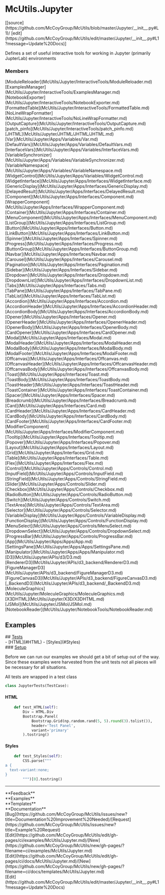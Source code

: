 # <a id="McUtils.Jupyter">McUtils.Jupyter</a> 
<div class="docs-source-link" markdown="1">
[[source](https://github.com/McCoyGroup/McUtils/blob/master/Jupyter/__init__.py#L1)/
[edit](https://github.com/McCoyGroup/McUtils/edit/master/Jupyter/__init__.py#L1?message=Update%20Docs)]
</div>
    
Defines a set of useful interactive tools
for working in Jupyter (primarily JupterLab) environments

### Members
<div class="container alert alert-secondary bg-light">
  <div class="row">
   <div class="col" markdown="1">
[ModuleReloader](McUtils/Jupyter/InteractiveTools/ModuleReloader.md)   
</div>
   <div class="col" markdown="1">
[ExamplesManager](McUtils/Jupyter/InteractiveTools/ExamplesManager.md)   
</div>
   <div class="col" markdown="1">
[NotebookExporter](McUtils/Jupyter/InteractiveTools/NotebookExporter.md)   
</div>
</div>
  <div class="row">
   <div class="col" markdown="1">
[FormattedTable](McUtils/Jupyter/InteractiveTools/FormattedTable.md)   
</div>
   <div class="col" markdown="1">
[NoLineWrapFormatter](McUtils/Jupyter/InteractiveTools/NoLineWrapFormatter.md)   
</div>
   <div class="col" markdown="1">
[OutputCapture](McUtils/Jupyter/InteractiveTools/OutputCapture.md)   
</div>
</div>
  <div class="row">
   <div class="col" markdown="1">
[patch_pinfo](McUtils/Jupyter/InteractiveTools/patch_pinfo.md)   
</div>
   <div class="col" markdown="1">
[JHTML](McUtils/Jupyter/JHTML/JHTML/JHTML.md)   
</div>
   <div class="col" markdown="1">
[Var](McUtils/Jupyter/Apps/Variables/Var.md)   
</div>
</div>
  <div class="row">
   <div class="col" markdown="1">
[DefaultVars](McUtils/Jupyter/Apps/Variables/DefaultVars.md)   
</div>
   <div class="col" markdown="1">
[InterfaceVars](McUtils/Jupyter/Apps/Variables/InterfaceVars.md)   
</div>
   <div class="col" markdown="1">
[VariableSynchronizer](McUtils/Jupyter/Apps/Variables/VariableSynchronizer.md)   
</div>
</div>
  <div class="row">
   <div class="col" markdown="1">
[VariableNamespace](McUtils/Jupyter/Apps/Variables/VariableNamespace.md)   
</div>
   <div class="col" markdown="1">
[WidgetControl](McUtils/Jupyter/Apps/Variables/WidgetControl.md)   
</div>
   <div class="col" markdown="1">
[WidgetInterface](McUtils/Jupyter/Apps/Interfaces/WidgetInterface.md)   
</div>
</div>
  <div class="row">
   <div class="col" markdown="1">
[GenericDisplay](McUtils/Jupyter/Apps/Interfaces/GenericDisplay.md)   
</div>
   <div class="col" markdown="1">
[DelayedResult](McUtils/Jupyter/Apps/Interfaces/DelayedResult.md)   
</div>
   <div class="col" markdown="1">
[Component](McUtils/Jupyter/Apps/Interfaces/Component.md)   
</div>
</div>
  <div class="row">
   <div class="col" markdown="1">
[WrapperComponent](McUtils/Jupyter/Apps/Interfaces/WrapperComponent.md)   
</div>
   <div class="col" markdown="1">
[Container](McUtils/Jupyter/Apps/Interfaces/Container.md)   
</div>
   <div class="col" markdown="1">
[MenuComponent](McUtils/Jupyter/Apps/Interfaces/MenuComponent.md)   
</div>
</div>
  <div class="row">
   <div class="col" markdown="1">
[ListGroup](McUtils/Jupyter/Apps/Interfaces/ListGroup.md)   
</div>
   <div class="col" markdown="1">
[Button](McUtils/Jupyter/Apps/Interfaces/Button.md)   
</div>
   <div class="col" markdown="1">
[LinkButton](McUtils/Jupyter/Apps/Interfaces/LinkButton.md)   
</div>
</div>
  <div class="row">
   <div class="col" markdown="1">
[Spinner](McUtils/Jupyter/Apps/Interfaces/Spinner.md)   
</div>
   <div class="col" markdown="1">
[Progress](McUtils/Jupyter/Apps/Interfaces/Progress.md)   
</div>
   <div class="col" markdown="1">
[ButtonGroup](McUtils/Jupyter/Apps/Interfaces/ButtonGroup.md)   
</div>
</div>
  <div class="row">
   <div class="col" markdown="1">
[Navbar](McUtils/Jupyter/Apps/Interfaces/Navbar.md)   
</div>
   <div class="col" markdown="1">
[Carousel](McUtils/Jupyter/Apps/Interfaces/Carousel.md)   
</div>
   <div class="col" markdown="1">
[Pagination](McUtils/Jupyter/Apps/Interfaces/Pagination.md)   
</div>
</div>
  <div class="row">
   <div class="col" markdown="1">
[Sidebar](McUtils/Jupyter/Apps/Interfaces/Sidebar.md)   
</div>
   <div class="col" markdown="1">
[Dropdown](McUtils/Jupyter/Apps/Interfaces/Dropdown.md)   
</div>
   <div class="col" markdown="1">
[DropdownList](McUtils/Jupyter/Apps/Interfaces/DropdownList.md)   
</div>
</div>
  <div class="row">
   <div class="col" markdown="1">
[Tabs](McUtils/Jupyter/Apps/Interfaces/Tabs.md)   
</div>
   <div class="col" markdown="1">
[TabPane](McUtils/Jupyter/Apps/Interfaces/TabPane.md)   
</div>
   <div class="col" markdown="1">
[TabList](McUtils/Jupyter/Apps/Interfaces/TabList.md)   
</div>
</div>
  <div class="row">
   <div class="col" markdown="1">
[Accordion](McUtils/Jupyter/Apps/Interfaces/Accordion.md)   
</div>
   <div class="col" markdown="1">
[AccordionHeader](McUtils/Jupyter/Apps/Interfaces/AccordionHeader.md)   
</div>
   <div class="col" markdown="1">
[AccordionBody](McUtils/Jupyter/Apps/Interfaces/AccordionBody.md)   
</div>
</div>
  <div class="row">
   <div class="col" markdown="1">
[Opener](McUtils/Jupyter/Apps/Interfaces/Opener.md)   
</div>
   <div class="col" markdown="1">
[OpenerHeader](McUtils/Jupyter/Apps/Interfaces/OpenerHeader.md)   
</div>
   <div class="col" markdown="1">
[OpenerBody](McUtils/Jupyter/Apps/Interfaces/OpenerBody.md)   
</div>
</div>
  <div class="row">
   <div class="col" markdown="1">
[CardOpener](McUtils/Jupyter/Apps/Interfaces/CardOpener.md)   
</div>
   <div class="col" markdown="1">
[Modal](McUtils/Jupyter/Apps/Interfaces/Modal.md)   
</div>
   <div class="col" markdown="1">
[ModalHeader](McUtils/Jupyter/Apps/Interfaces/ModalHeader.md)   
</div>
</div>
  <div class="row">
   <div class="col" markdown="1">
[ModalBody](McUtils/Jupyter/Apps/Interfaces/ModalBody.md)   
</div>
   <div class="col" markdown="1">
[ModalFooter](McUtils/Jupyter/Apps/Interfaces/ModalFooter.md)   
</div>
   <div class="col" markdown="1">
[Offcanvas](McUtils/Jupyter/Apps/Interfaces/Offcanvas.md)   
</div>
</div>
  <div class="row">
   <div class="col" markdown="1">
[OffcanvasHeader](McUtils/Jupyter/Apps/Interfaces/OffcanvasHeader.md)   
</div>
   <div class="col" markdown="1">
[OffcanvasBody](McUtils/Jupyter/Apps/Interfaces/OffcanvasBody.md)   
</div>
   <div class="col" markdown="1">
[Toast](McUtils/Jupyter/Apps/Interfaces/Toast.md)   
</div>
</div>
  <div class="row">
   <div class="col" markdown="1">
[ToastBody](McUtils/Jupyter/Apps/Interfaces/ToastBody.md)   
</div>
   <div class="col" markdown="1">
[ToastHeader](McUtils/Jupyter/Apps/Interfaces/ToastHeader.md)   
</div>
   <div class="col" markdown="1">
[ToastContainer](McUtils/Jupyter/Apps/Interfaces/ToastContainer.md)   
</div>
</div>
  <div class="row">
   <div class="col" markdown="1">
[Spacer](McUtils/Jupyter/Apps/Interfaces/Spacer.md)   
</div>
   <div class="col" markdown="1">
[Breadcrumb](McUtils/Jupyter/Apps/Interfaces/Breadcrumb.md)   
</div>
   <div class="col" markdown="1">
[Card](McUtils/Jupyter/Apps/Interfaces/Card.md)   
</div>
</div>
  <div class="row">
   <div class="col" markdown="1">
[CardHeader](McUtils/Jupyter/Apps/Interfaces/CardHeader.md)   
</div>
   <div class="col" markdown="1">
[CardBody](McUtils/Jupyter/Apps/Interfaces/CardBody.md)   
</div>
   <div class="col" markdown="1">
[CardFooter](McUtils/Jupyter/Apps/Interfaces/CardFooter.md)   
</div>
</div>
  <div class="row">
   <div class="col" markdown="1">
[ModifierComponent](McUtils/Jupyter/Apps/Interfaces/ModifierComponent.md)   
</div>
   <div class="col" markdown="1">
[Tooltip](McUtils/Jupyter/Apps/Interfaces/Tooltip.md)   
</div>
   <div class="col" markdown="1">
[Popover](McUtils/Jupyter/Apps/Interfaces/Popover.md)   
</div>
</div>
  <div class="row">
   <div class="col" markdown="1">
[Layout](McUtils/Jupyter/Apps/Interfaces/Layout.md)   
</div>
   <div class="col" markdown="1">
[Grid](McUtils/Jupyter/Apps/Interfaces/Grid.md)   
</div>
   <div class="col" markdown="1">
[Table](McUtils/Jupyter/Apps/Interfaces/Table.md)   
</div>
</div>
  <div class="row">
   <div class="col" markdown="1">
[Flex](McUtils/Jupyter/Apps/Interfaces/Flex.md)   
</div>
   <div class="col" markdown="1">
[Control](McUtils/Jupyter/Apps/Controls/Control.md)   
</div>
   <div class="col" markdown="1">
[InputField](McUtils/Jupyter/Apps/Controls/InputField.md)   
</div>
</div>
  <div class="row">
   <div class="col" markdown="1">
[StringField](McUtils/Jupyter/Apps/Controls/StringField.md)   
</div>
   <div class="col" markdown="1">
[Slider](McUtils/Jupyter/Apps/Controls/Slider.md)   
</div>
   <div class="col" markdown="1">
[Checkbox](McUtils/Jupyter/Apps/Controls/Checkbox.md)   
</div>
</div>
  <div class="row">
   <div class="col" markdown="1">
[RadioButton](McUtils/Jupyter/Apps/Controls/RadioButton.md)   
</div>
   <div class="col" markdown="1">
[Switch](McUtils/Jupyter/Apps/Controls/Switch.md)   
</div>
   <div class="col" markdown="1">
[TextArea](McUtils/Jupyter/Apps/Controls/TextArea.md)   
</div>
</div>
  <div class="row">
   <div class="col" markdown="1">
[Selector](McUtils/Jupyter/Apps/Controls/Selector.md)   
</div>
   <div class="col" markdown="1">
[VariableDisplay](McUtils/Jupyter/Apps/Controls/VariableDisplay.md)   
</div>
   <div class="col" markdown="1">
[FunctionDisplay](McUtils/Jupyter/Apps/Controls/FunctionDisplay.md)   
</div>
</div>
  <div class="row">
   <div class="col" markdown="1">
[MenuSelect](McUtils/Jupyter/Apps/Controls/MenuSelect.md)   
</div>
   <div class="col" markdown="1">
[DropdownSelect](McUtils/Jupyter/Apps/Controls/DropdownSelect.md)   
</div>
   <div class="col" markdown="1">
[ProgressBar](McUtils/Jupyter/Apps/Controls/ProgressBar.md)   
</div>
</div>
  <div class="row">
   <div class="col" markdown="1">
[App](McUtils/Jupyter/Apps/Apps/App.md)   
</div>
   <div class="col" markdown="1">
[SettingsPane](McUtils/Jupyter/Apps/Apps/SettingsPane.md)   
</div>
   <div class="col" markdown="1">
[Manipulator](McUtils/Jupyter/Apps/Apps/Manipulator.md)   
</div>
</div>
  <div class="row">
   <div class="col" markdown="1">
[D3](McUtils/Jupyter/APIs/d3/D3.md)   
</div>
   <div class="col" markdown="1">
[RendererD3](McUtils/Jupyter/APIs/d3_backend/RendererD3.md)   
</div>
   <div class="col" markdown="1">
[FigureManagerD3](McUtils/Jupyter/APIs/d3_backend/FigureManagerD3.md)   
</div>
</div>
  <div class="row">
   <div class="col" markdown="1">
[FigureCanvasD3](McUtils/Jupyter/APIs/d3_backend/FigureCanvasD3.md)   
</div>
   <div class="col" markdown="1">
[_BackendD3](McUtils/Jupyter/APIs/d3_backend/_BackendD3.md)   
</div>
   <div class="col" markdown="1">
[MoleculeGraphics](McUtils/Jupyter/MoleculeGraphics/MoleculeGraphics.md)   
</div>
</div>
  <div class="row">
   <div class="col" markdown="1">
[X3DHTML](McUtils/Jupyter/X3D/X3DHTML.md)   
</div>
   <div class="col" markdown="1">
[JSMol](McUtils/Jupyter/JSMol/JSMol.md)   
</div>
   <div class="col" markdown="1">
[NotebookReader](McUtils/Jupyter/NotebookTools/NotebookReader.md)   
</div>
</div>
  <div class="row">
   <div class="col" markdown="1">
   
</div>
   <div class="col" markdown="1">
   
</div>
   <div class="col" markdown="1">
   
</div>
</div>
</div>





## Examples













<div class="collapsible-section">
 <div class="collapsible-section collapsible-section-header" markdown="1">
## <a class="collapse-link" data-toggle="collapse" href="#Tests-136f83" markdown="1"> Tests</a> <a class="float-right" data-toggle="collapse" href="#Tests-136f83"><i class="fa fa-chevron-down"></i></a>
 </div>
 <div class="collapsible-section collapsible-section-body collapse show" id="Tests-136f83" markdown="1">
 - [HTML](#HTML)
- [Styles](#Styles)

<div class="collapsible-section">
 <div class="collapsible-section collapsible-section-header" markdown="1">
### <a class="collapse-link" data-toggle="collapse" href="#Setup-ab9d0f" markdown="1"> Setup</a> <a class="float-right" data-toggle="collapse" href="#Setup-ab9d0f"><i class="fa fa-chevron-down"></i></a>
 </div>
 <div class="collapsible-section collapsible-section-body collapse show" id="Setup-ab9d0f" markdown="1">
 
Before we can run our examples we should get a bit of setup out of the way.
Since these examples were harvested from the unit tests not all pieces
will be necessary for all situations.

All tests are wrapped in a test class
```python
class JupyterTests(TestCase):
```

 </div>
</div>

#### <a name="HTML">HTML</a>
```python
    def test_HTML(self):
        Div = HTML.Div
        Bootstrap.Panel(
            Bootstrap.Grid(np.random.rand(5, 5).round(3).tolist()),
            header='Test Panel',
            variant='primary'
        ).tostring()
```

#### <a name="Styles">Styles</a>
```python
    def test_Styles(self):
        CSS.parse("""
a {
  text-variant:none;
}
        """)[0].tostring()
```

 </div>
</div>






---


<div markdown="1" class="text-secondary">
<div class="container">
  <div class="row">
   <div class="col" markdown="1">
**Feedback**   
</div>
   <div class="col" markdown="1">
**Examples**   
</div>
   <div class="col" markdown="1">
**Templates**   
</div>
   <div class="col" markdown="1">
**Documentation**   
</div>
   <div class="col" markdown="1">
   
</div>
   <div class="col" markdown="1">
   
</div>
   <div class="col" markdown="1">
   
</div>
</div>
  <div class="row">
   <div class="col" markdown="1">
[Bug](https://github.com/McCoyGroup/McUtils/issues/new?title=Documentation%20Improvement%20Needed)/[Request](https://github.com/McCoyGroup/McUtils/issues/new?title=Example%20Request)   
</div>
   <div class="col" markdown="1">
[Edit](https://github.com/McCoyGroup/McUtils/edit/gh-pages/ci/examples/McUtils/Jupyter.md)/[New](https://github.com/McCoyGroup/McUtils/new/gh-pages/?filename=ci/examples/McUtils/Jupyter.md)   
</div>
   <div class="col" markdown="1">
[Edit](https://github.com/McCoyGroup/McUtils/edit/gh-pages/ci/docs/McUtils/Jupyter.md)/[New](https://github.com/McCoyGroup/McUtils/new/gh-pages/?filename=ci/docs/templates/McUtils/Jupyter.md)   
</div>
   <div class="col" markdown="1">
[Edit](https://github.com/McCoyGroup/McUtils/edit/master/Jupyter/__init__.py#L1?message=Update%20Docs)   
</div>
   <div class="col" markdown="1">
   
</div>
   <div class="col" markdown="1">
   
</div>
   <div class="col" markdown="1">
   
</div>
</div>
</div>
</div>